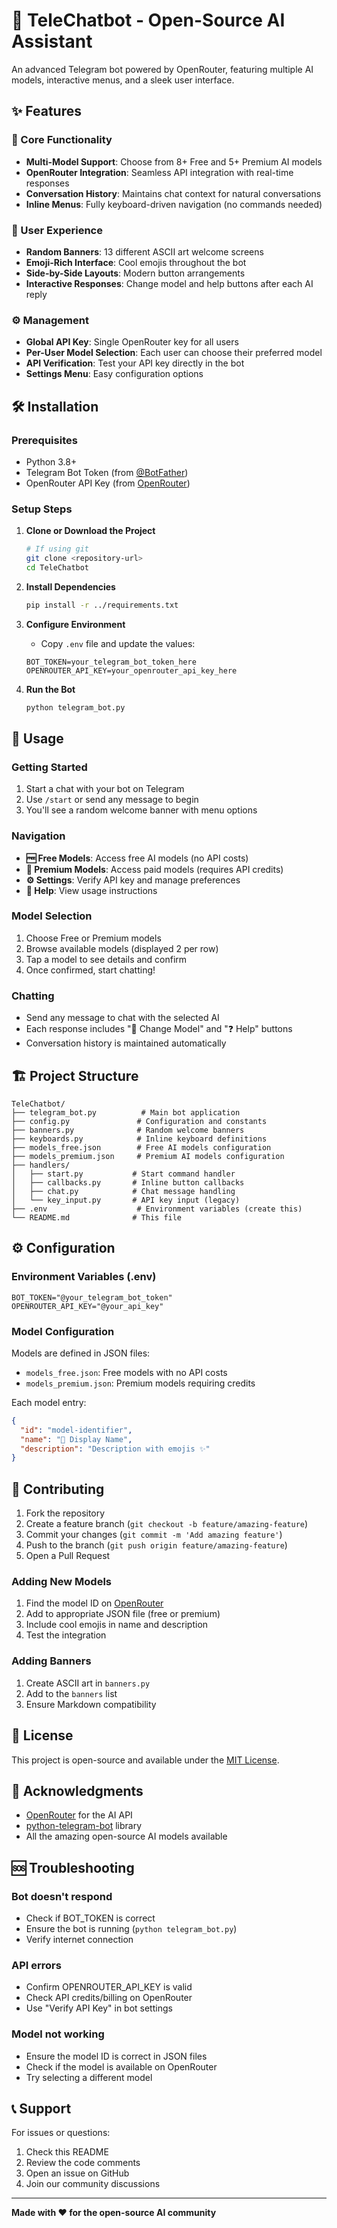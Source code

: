 # 🤖 TeleChatbot - Open-Source AI Assistant

An advanced Telegram bot powered by OpenRouter, featuring multiple AI models, interactive menus, and a sleek user interface.

## ✨ Features

### 🚀 Core Functionality
- **Multi-Model Support**: Choose from 8+ Free and 5+ Premium AI models
- **OpenRouter Integration**: Seamless API integration with real-time responses
- **Conversation History**: Maintains chat context for natural conversations
- **Inline Menus**: Fully keyboard-driven navigation (no commands needed)

### 🎨 User Experience
- **Random Banners**: 13 different ASCII art welcome screens
- **Emoji-Rich Interface**: Cool emojis throughout the bot
- **Side-by-Side Layouts**: Modern button arrangements
- **Interactive Responses**: Change model and help buttons after each AI reply

### ⚙️ Management
- **Global API Key**: Single OpenRouter key for all users
- **Per-User Model Selection**: Each user can choose their preferred model
- **API Verification**: Test your API key directly in the bot
- **Settings Menu**: Easy configuration options

## 🛠️ Installation

### Prerequisites
- Python 3.8+
- Telegram Bot Token (from [@BotFather](https://t.me/botfather))
- OpenRouter API Key (from [OpenRouter](https://openrouter.ai))

### Setup Steps

1. **Clone or Download the Project**
   ```bash
   # If using git
   git clone <repository-url>
   cd TeleChatbot
   ```

2. **Install Dependencies**
   ```bash
   pip install -r ../requirements.txt
   ```

3. **Configure Environment**
   - Copy `.env` file and update the values:
   ```env
   BOT_TOKEN=your_telegram_bot_token_here
   OPENROUTER_API_KEY=your_openrouter_api_key_here
   ```

4. **Run the Bot**
   ```bash
   python telegram_bot.py
   ```

## 📖 Usage

### Getting Started
1. Start a chat with your bot on Telegram
2. Use `/start` or send any message to begin
3. You'll see a random welcome banner with menu options

### Navigation
- **🆓 Free Models**: Access free AI models (no API costs)
- **💎 Premium Models**: Access paid models (requires API credits)
- **⚙️ Settings**: Verify API key and manage preferences
- **📖 Help**: View usage instructions

### Model Selection
1. Choose Free or Premium models
2. Browse available models (displayed 2 per row)
3. Tap a model to see details and confirm
4. Once confirmed, start chatting!

### Chatting
- Send any message to chat with the selected AI
- Each response includes "🔄 Change Model" and "❓ Help" buttons
- Conversation history is maintained automatically

## 🏗️ Project Structure

```
TeleChatbot/
├── telegram_bot.py          # Main bot application
├── config.py               # Configuration and constants
├── banners.py              # Random welcome banners
├── keyboards.py            # Inline keyboard definitions
├── models_free.json        # Free AI models configuration
├── models_premium.json     # Premium AI models configuration
├── handlers/
│   ├── start.py           # Start command handler
│   ├── callbacks.py       # Inline button callbacks
│   ├── chat.py            # Chat message handling
│   └── key_input.py       # API key input (legacy)
├── .env                    # Environment variables (create this)
└── README.md              # This file
```

## ⚙️ Configuration

### Environment Variables (.env)
```env
BOT_TOKEN="@your_telegram_bot_token"
OPENROUTER_API_KEY="@your_api_key"
```

### Model Configuration
Models are defined in JSON files:
- `models_free.json`: Free models with no API costs
- `models_premium.json`: Premium models requiring credits

Each model entry:
```json
{
  "id": "model-identifier",
  "name": "🧠 Display Name",
  "description": "Description with emojis ✨"
}
```

## 🤝 Contributing

1. Fork the repository
2. Create a feature branch (`git checkout -b feature/amazing-feature`)
3. Commit your changes (`git commit -m 'Add amazing feature'`)
4. Push to the branch (`git push origin feature/amazing-feature`)
5. Open a Pull Request

### Adding New Models
1. Find the model ID on [OpenRouter](https://openrouter.ai/models)
2. Add to appropriate JSON file (free or premium)
3. Include cool emojis in name and description
4. Test the integration

### Adding Banners
1. Create ASCII art in `banners.py`
2. Add to the `banners` list
3. Ensure Markdown compatibility

## 📄 License

This project is open-source and available under the [MIT License](LICENSE).

## 🙏 Acknowledgments

- [OpenRouter](https://openrouter.ai) for the AI API
- [python-telegram-bot](https://github.com/python-telegram-bot/python-telegram-bot) library
- All the amazing open-source AI models available

## 🆘 Troubleshooting

### Bot doesn't respond
- Check if BOT_TOKEN is correct
- Ensure the bot is running (`python telegram_bot.py`)
- Verify internet connection

### API errors
- Confirm OPENROUTER_API_KEY is valid
- Check API credits/billing on OpenRouter
- Use "Verify API Key" in bot settings

### Model not working
- Ensure the model ID is correct in JSON files
- Check if the model is available on OpenRouter
- Try selecting a different model

## 📞 Support

For issues or questions:
1. Check this README
2. Review the code comments
3. Open an issue on GitHub
4. Join our community discussions

---

**Made with ❤️ for the open-source AI community**
